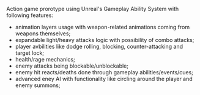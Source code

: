 Action game prorotype using Unreal's Gameplay Ability System with following features:

- animation layers usage with weapon-related animations coming from weapons themselves;
- expandable light/heavy attacks logic with possibility of combo attacks;
- player avbilities like dodge rolling, blocking, counter-attacking and target lock;
- health/rage mechanics;
- enemy attacks being blockable/unblockable;
- enemy hit reacts/deaths done through gameplay abilities/events/cues;
- advanced eney AI with functionality like circling around the player and enemy summons;
